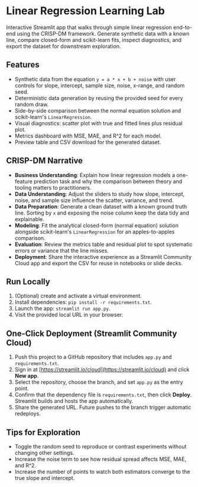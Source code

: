 # Linear Regression Learning Lab

Interactive Streamlit app that walks through simple linear regression end-to-end using the CRISP-DM framework. Generate synthetic data with a known line, compare closed-form and scikit-learn fits, inspect diagnostics, and export the dataset for downstream exploration.

## Features
- Synthetic data from the equation `y = a * x + b + noise` with user controls for slope, intercept, sample size, noise, x-range, and random seed.
- Deterministic data generation by reusing the provided seed for every random draw.
- Side-by-side comparison between the normal equation solution and scikit-learn's `LinearRegression`.
- Visual diagnostics: scatter plot with true and fitted lines plus residual plot.
- Metrics dashboard with MSE, MAE, and R^2 for each model.
- Preview table and CSV download for the generated dataset.

## CRISP-DM Narrative
- **Business Understanding**: Explain how linear regression models a one-feature prediction task and why the comparison between theory and tooling matters to practitioners.
- **Data Understanding**: Adjust the sliders to study how slope, intercept, noise, and sample size influence the scatter, variance, and trend.
- **Data Preparation**: Generate a clean dataset with a known ground truth line. Sorting by `x` and exposing the noise column keep the data tidy and explainable.
- **Modeling**: Fit the analytical closed-form (normal equation) solution alongside scikit-learn's `LinearRegression` for an apples-to-apples comparison.
- **Evaluation**: Review the metrics table and residual plot to spot systematic errors or variance that the line misses.
- **Deployment**: Share the interactive experience as a Streamlit Community Cloud app and export the CSV for reuse in notebooks or slide decks.

## Run Locally
1. (Optional) create and activate a virtual environment.
2. Install dependencies: `pip install -r requirements.txt`.
3. Launch the app: `streamlit run app.py`.
4. Visit the provided local URL in your browser.

## One-Click Deployment (Streamlit Community Cloud)
1. Push this project to a GitHub repository that includes `app.py` and `requirements.txt`.
2. Sign in at [https://streamlit.io/cloud](https://streamlit.io/cloud) and click **New app**.
3. Select the repository, choose the branch, and set `app.py` as the entry point.
4. Confirm that the dependency file is `requirements.txt`, then click **Deploy**. Streamlit builds and hosts the app automatically.
5. Share the generated URL. Future pushes to the branch trigger automatic redeploys.

## Tips for Exploration
- Toggle the random seed to reproduce or contrast experiments without changing other settings.
- Increase the noise term to see how residual spread affects MSE, MAE, and R^2.
- Increase the number of points to watch both estimators converge to the true slope and intercept.
